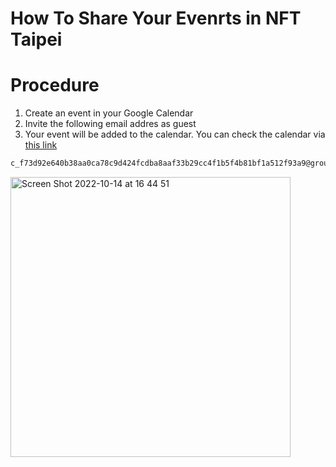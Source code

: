 # How To Share Your Evenrts in NFT Taipei

# Procedure
1. Create an event in your Google Calendar
2. Invite the following email addres as guest
3. Your event will be added to the calendar. You can check the calendar via [this link](https://calendar.google.com/calendar/u/0/embed?src=c_f73d92e640b38aa0ca78c9d424fcdba8aaf33b29cc4f1b5f4b81bf1a512f93a9@group.calendar.google.com&ctz=Asia/Taipei&dates=20221209/20221218&showDate=0&mode=AGENDA&showTitle=0&showNav=0&showTabs=0&showCalendars=0)

```email
c_f73d92e640b38aa0ca78c9d424fcdba8aaf33b29cc4f1b5f4b81bf1a512f93a9@group.calendar.google.com
```
<img width="448" alt="Screen Shot 2022-10-14 at 16 44 51" src="https://user-images.githubusercontent.com/8611874/195804333-ac5bb7f8-71ab-4e39-b1f1-3be29b5eec3a.png">
